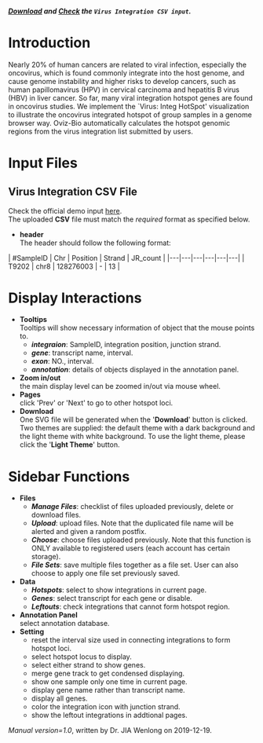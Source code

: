##### [Download](https://raw.githubusercontent.com/Nobel-Justin/Oviz-Bio-demo/master/Virus_IntegHotSpot/demo_data/Virus_IntegHotSpot_demo.csv) and [Check](https://github.com/Nobel-Justin/Oviz-Bio-demo/blob/master/Virus_IntegHotSpot/demo_data/Virus_IntegHotSpot_demo.csv) the `Virus Integration CSV input`.

# Introduction
Nearly 20% of human cancers are related to viral infection, especially the oncovirus, which is found commonly integrate into the host genome, and cause genome instability and higher risks to develop cancers, such as human papillomavirus (HPV) in cervical carcinoma and hepatitis B virus (HBV) in liver cancer. So far, many viral integration hotspot genes are found in oncovirus studies. We implement the `Virus: Integ HotSpot' visualization to illustrate the oncovirus integrated hotspot of group samples in a genome browser way. Oviz-Bio automatically calculates the hotspot genomic regions from the virus integration list submitted by users.

# Input Files

## Virus Integration CSV File

Check the official demo input [here](https://github.com/Nobel-Justin/Oviz-Bio-demo/blob/master/Virus_IntegHotSpot/demo_data/Virus_IntegHotSpot_demo.csv).<br/>
The uploaded **CSV** file must match the *required* format as specified below.

- **header**<br/>
  The header should follow the following format:

| #SampleID |  Chr |  Position | Strand |  JR_count |
|---|---|---|---|---|---|
| T9202 | chr8 | 128276003 | - | 13 |

# Display Interactions

- **Tooltips**<br/>
  Tooltips will show necessary information of object that the mouse points to.
  - __*integraion*__: SampleID, integration position, junction strand.
  - __*gene*__: transcript name, interval.
  - __*exon*__: NO., interval.
  - __*annotation*__: details of objects displayed in the annotation panel.
- **Zoom in/out**<br/>
  the main display level can be zoomed in/out via mouse wheel.
- **Pages**<br/>
  click 'Prev' or 'Next' to go to other hotspot loci.
- **Download**<br/>
  One SVG file will be generated when the '**Download**' button is clicked. Two themes are supplied: the default theme with a dark background and the light theme with white background. To use the light theme, please click the '**Light Theme**' button.

# Sidebar Functions

- **Files**
  - __*Manage Files*__: checklist of files uploaded previously, delete or download files.
  - __*Upload*__: upload files. Note that the duplicated file name will be alerted and given a random postfix.
  - __*Choose*__: choose files uploaded previously. Note that this function is ONLY available to registered users (each account has certain storage).
  - __*File Sets*__: save multiple files together as a file set. User can also choose to apply one file set previously saved.
- **Data**
  - __*Hotspots*__: select to show integrations in current page.
  - __*Genes*__: select transcript for each gene or disable.
  - __*Leftouts*__: check integrations that cannot form hotspot region.
- **Annotation Panel**<br/>
  select annotation database.
- **Setting**<br/>
  - reset the interval size used in connecting integrations to form hotspot loci.
  - select hotspot locus to display.
  - select either strand to show genes.
  - merge gene track to get condensed displaying.
  - show one sample only one time in current page.
  - display gene name rather than transcript name.
  - display all genes.
  - color the integration icon with junction strand.
  - show the leftout integrations in addtional pages.

*Manual version=1.0*, written by Dr. JIA Wenlong on 2019-12-19.
